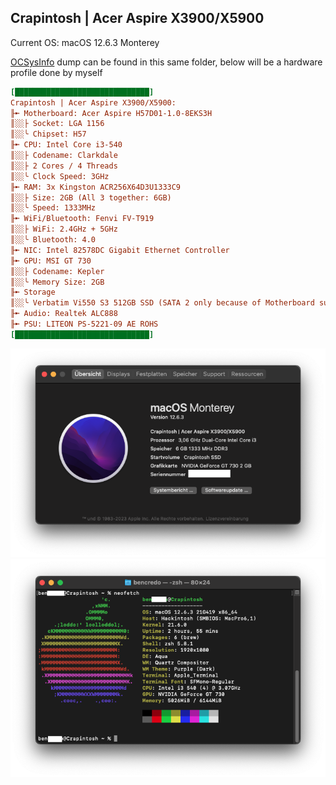 ## Crapintosh | Acer Aspire X3900/X5900

Current OS: macOS 12.6.3 Monterey

[OCSysInfo](https://github.com/KernelWanderers/OCSysInfo) dump can be found in this same folder, below will be a hardware profile done by myself

```ini
[██████████████████████████████] 
Crapintosh | Acer Aspire X3900/X5900:
╟➼ Motherboard: Acer Aspire H57D01-1.0-8EKS3H
║░░├ Socket: LGA 1156
║░░╰ Chipset: H57
╟➼ CPU: Intel Core i3-540
║░░├ Codename: Clarkdale
║░░├ 2 Cores / 4 Threads
║░░╰ Clock Speed: 3GHz
╟➼ RAM: 3x Kingston ACR256X64D3U1333C9
║░░├ Size: 2GB (All 3 together: 6GB)
║░░╰ Speed: 1333MHz
╟➼ WiFi/Bluetooth: Fenvi FV-T919
║░░├ WiFi: 2.4GHz + 5GHz
║░░╰ Bluetooth: 4.0
╟➼ NIC: Intel 82578DC Gigabit Ethernet Controller
╟➼ GPU: MSI GT 730
║░░├ Codename: Kepler
║░░╰ Memory Size: 2GB
╟➼ Storage
║░░╰ Verbatim Vi550 S3 512GB SSD (SATA 2 only because of Motherboard support)
╟➼ Audio: Realtek ALC888
╟➼ PSU: LITEON PS-5221-09 AE ROHS
[██████████████████████████████]
```
![](about-this-mac.png)
![](neofetch.png)
